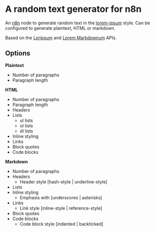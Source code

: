 # A random text generator for n8n

An [n8n](n8n.io) node to generate random text in the [lorem-ipsum](https://en.wikipedia.org/wiki/Lorem_ipsum) style. Can be configured to generate plaintext, HTML or markdown.

Based on the [Loripsum](https://loripsum.net/) and [Lorem Markdownum](https://jaspervdj.be/lorem-markdownum/) APIs.

## Options

**Plaintext**
- Number of paragraphs
- Paragraph length

**HTML**
- Number of paragraphs
- Paragraph length
- Headers
- Lists
    - ul lists
    - ol lists
    - dl lists
- Inline styling
- Links
- Block quotes
- Code blocks

**Markdown**
- Number of paragraphs
- Headers
    - Header style [hash-style | underline-style]
- Lists
- Inline styling
    - Emphasis with [underscores | asterisks]
- Links
    - Link style [inline-style | reference-style]
- Block quotes
- Code blocks
    - Code block style [indented | backticked]
